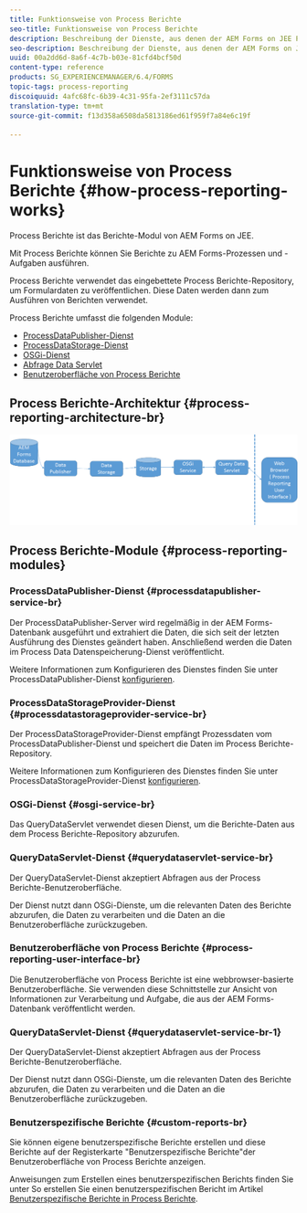```yaml
---
title: Funktionsweise von Process Berichte
seo-title: Funktionsweise von Process Berichte
description: Beschreibung der Dienste, aus denen der AEM Forms on JEE Process Berichte besteht, und eine Einführung in die Benutzeroberfläche von Process Berichte
seo-description: Beschreibung der Dienste, aus denen der AEM Forms on JEE Process Berichte besteht, und eine Einführung in die Benutzeroberfläche von Process Berichte
uuid: 00a2dd6d-8a6f-4c7b-b03e-81cfd4bcf50d
content-type: reference
products: SG_EXPERIENCEMANAGER/6.4/FORMS
topic-tags: process-reporting
discoiquuid: 4afc68fc-6b39-4c31-95fa-2ef3111c57da
translation-type: tm+mt
source-git-commit: f13d358a6508da5813186ed61f959f7a84e6c19f

---
```



# Funktionsweise von Process Berichte {#how-process-reporting-works}

Process Berichte ist das Berichte-Modul von AEM Forms on JEE.

Mit Process Berichte können Sie Berichte zu AEM Forms-Prozessen und -Aufgaben ausführen.

Process Berichte verwendet das eingebettete Process Berichte-Repository, um Formulardaten zu veröffentlichen. Diese Daten werden dann zum Ausführen von Berichten verwendet.

Process Berichte umfasst die folgenden Module:

* [ProcessDataPublisher-Dienst](/help/forms/using/process-reporting/process-reporting-architecture.md#p-processdatapublisher-service-br-p)
* [ProcessDataStorage-Dienst](/help/forms/using/process-reporting/process-reporting-architecture.md#p-processdatastorageprovider-service-br-p)
* [OSGi-Dienst](/help/forms/using/process-reporting/process-reporting-architecture.md#p-osgi-service-br-p)
* [Abfrage Data Servlet](/help/forms/using/process-reporting/process-reporting-architecture.md#p-querydataservlet-service-br-p)
* [Benutzeroberfläche von Process Berichte](/help/forms/using/process-reporting/process-reporting-architecture.md#p-process-reporting-user-interface-br-p)

## Process Berichte-Architektur {#process-reporting-architecture-br}

![processreportingarchitecture](assets/processreportingarchitecture.png)

## Process Berichte-Module {#process-reporting-modules}

### ProcessDataPublisher-Dienst {#processdatapublisher-service-br}

Der ProcessDataPublisher-Server wird regelmäßig in der AEM Forms-Datenbank ausgeführt und extrahiert die Daten, die sich seit der letzten Ausführung des Dienstes geändert haben. Anschließend werden die Daten im Process Data Datenspeicherung-Dienst veröffentlicht.

Weitere Informationen zum Konfigurieren des Dienstes finden Sie unter ProcessDataPublisher-Dienst [konfigurieren](/help/forms/using/process-reporting/install-start-process-reporting.md#p-reportconfiguration-service-p).

### ProcessDataStorageProvider-Dienst {#processdatastorageprovider-service-br}

Der ProcessDataStorageProvider-Dienst empfängt Prozessdaten vom ProcessDataPublisher-Dienst und speichert die Daten im Process Berichte-Repository.

Weitere Informationen zum Konfigurieren des Dienstes finden Sie unter ProcessDataStorageProvider-Dienst [konfigurieren](/help/forms/using/process-reporting/install-start-process-reporting.md#p-to-configure-the-process-reporting-repository-locations-p).

### OSGi-Dienst {#osgi-service-br}

Das QueryDataServlet verwendet diesen Dienst, um die Berichte-Daten aus dem Process Berichte-Repository abzurufen.

### QueryDataServlet-Dienst {#querydataservlet-service-br}

Der QueryDataServlet-Dienst akzeptiert Abfragen aus der Process Berichte-Benutzeroberfläche.

Der Dienst nutzt dann OSGi-Dienste, um die relevanten Daten des Berichte abzurufen, die Daten zu verarbeiten und die Daten an die Benutzeroberfläche zurückzugeben.

### Benutzeroberfläche von Process Berichte {#process-reporting-user-interface-br}

Die Benutzeroberfläche von Process Berichte ist eine webbrowser-basierte Benutzeroberfläche. Sie verwenden diese Schnittstelle zur Ansicht von Informationen zur Verarbeitung und Aufgabe, die aus der AEM Forms-Datenbank veröffentlicht werden.

### QueryDataServlet-Dienst {#querydataservlet-service-br-1}

Der QueryDataServlet-Dienst akzeptiert Abfragen aus der Process Berichte-Benutzeroberfläche.

Der Dienst nutzt dann OSGi-Dienste, um die relevanten Daten des Berichte abzurufen, die Daten zu verarbeiten und die Daten an die Benutzeroberfläche zurückzugeben.

### Benutzerspezifische Berichte {#custom-reports-br}

Sie können eigene benutzerspezifische Berichte erstellen und diese Berichte auf der Registerkarte &quot;Benutzerspezifische Berichte&quot;der Benutzeroberfläche von Process Berichte anzeigen.

Anweisungen zum Erstellen eines benutzerspezifischen Berichts finden Sie unter So erstellen Sie einen benutzerspezifischen Bericht im Artikel [Benutzerspezifische Berichte in Process Berichte](/help/forms/using/process-reporting/process-reporting-custom-reports.md).

